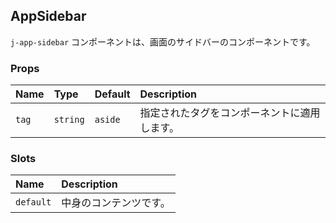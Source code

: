 ## AppSidebar

`j-app-sidebar` コンポーネントは、画面のサイドバーのコンポーネントです。

### Props

|Name|Type|Default|Description|
|:--|:--|:--|:--|
|`tag`|`string`|`aside`|指定されたタグをコンポーネントに適用します。|

### Slots

|Name|Description|
|:--|:--|
|`default`|中身のコンテンツです。|
